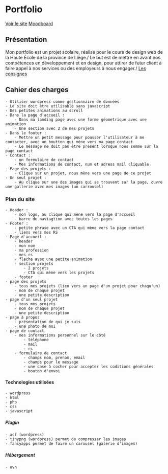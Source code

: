 # Portfolio

[Voir le site](https://sedakaradeniz.be)
[Moodboard](https://app.milanote.com/1NyOds1jJFcH35/portfolio)

## Présentation

Mon portfolio est un projet scolaire, réalisé pour le cours de design web de la Haute École de la province de Liège./
Le but est de mettre en avant nos compétences en développement et en design, pour attirer de futur client à faire appel à nos services ou des employeurs à nous engager./
[Les consignes](https://github.com/hepl-dw/projet-portfolio#quelques-consignes)

## Cahier des charges

    - Utiliser wordpress comme gestionnaire de données
    - Le site doit être utilisable sans javascript
    - Des petites animations au scroll 
    - Dans la page d'accueil :
        - Dans ma landing page avec une forme géometrique avec une animation
        - Une section avec 2 de mes projets
    - Dans le footer :
        - Mettre un petit message pour pousser l'utilisateur à me contacter, avec un boutton qui mène vers ma page contact
        - Le message ne doit pas être présent lorsque nous somme sur la page contact
    - Contact : 
        - un formulaire de contact 
        - Mes informations de contact, num et adress mail cliquable
    - Page des projets : 
        - Clique sur un projet, nous mène vers une page de ce projet
    - Un seul projet : 
        - Au clique sur une des images qui se trouvent sur la page, ouvre une gallerie avec mes images (un carrousel)

### Plan du site
    
    - Header : 
        - mon logo, au clique qui mène vers la page d'accueil
        - barre de naviagtion avec toutes les pages
    - Footer : 
        - petite phrase avec un CTA qui mène vers la page contact
        - liens vers mes RS
    - Page d'accueil : 
        - header
        - mon nom 
        - ma profession 
        - mes rs 
        - fleche avec une petite animation
        - section projets 
            - 2 projets
            - CTA qui mène vers les projets
        - footer
    - page des projets
        - tous mes projets (lien vers un page d'un projet pour chaqu'un)
        - nom de chaque projet
        - une petite description
    - page d'un seul projet
        - tous mes projets
        - nom de chaque projet
        - une petite description
    - page à propos
        - présentation de qui je suis
        - une photo de moi
    - page de contact
        - mes informations personnel sur le côté
            - téléphone
            - mail 
            - rs
        - formulaire de contact
            - champs nom, prenom, email
            - champs pour le message
            - une case à cocher pour accepter les coditions générales
            - bouton d'envoi

#### Technologies utilisées
    - wordpress
    - html 
    - php 
    - css
    - javascript

##### Plugin
    - acf (wordpress)
    - tinypng (wordpress) permet de compresser les images
    - fancyapps permet de faire un carousel (galerie d'images) 

##### Hébergement
    - ovh
        

    
    
